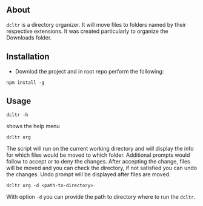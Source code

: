 ## About
`dcltr` is a directory organizer. It will move files to folders named by their respective extensions.
It was created particularly to organize the Downloads folder.

## Installation
* Downlod the project and in root repo perform the following:
```
npm install -g
```

## Usage
```
dcltr -h
```
shows the help menu
```
dcltr org
```
The script will run on the current working directory and will display the info for which files would be moved to which folder. Additional prompts would follow to accept or to deny the changes.
After accepting the change, files will be moved and you can check the directory, if not satisfied you can undo the changes. Undo prompt will be displayed after files are moved.

```
dcltr org -d <path-to-directory>
```
With option `-d` you can provide the path to directory where to run the `dcltr`. 
